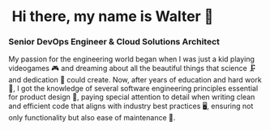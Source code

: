 
# ![]() Hi there, my name is Walter 👋
### Senior DevOps Engineer & Cloud Solutions Architect

My passion for the engineering world began when I was just a kid playing videogames 🎮 and dreaming about all the beautiful things that science 🗜️ and dedication 💪 could create. Now, after years of education and hard work 📕, I got the knowledge of several software engineering principles essential for product design 🥇, paying special attention to detail when writing clean and efficient code that aligns with industry best practices 🖥️, ensuring not only functionality but also ease of maintenance 🚀.
